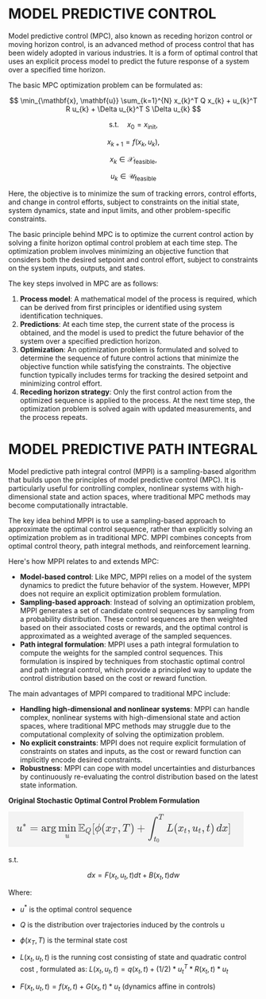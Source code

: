 # MODEL PREDICTIVE CONTROL

Model predictive control (MPC), also known as receding horizon control or moving horizon control, is an advanced method of process control that has been widely adopted in various industries. It is a form of optimal control that uses an explicit process model to predict the future response of a system over a specified time horizon.

The basic MPC optimization problem can be formulated as:

$$
\min_{\mathbf{x}, \mathbf{u}} \sum_{k=1}^{N} x_{k}^T Q x_{k} + u_{k}^T R u_{k} + \Delta u_{k}^T S \Delta u_{k}
$$

$$
\text{s.t.} \quad x_0 = x_\text{init},
$$

$$
x_{k+1} = f(x_k, u_k),
$$

$$
x_k \in \mathcal{X}_\text{feasible},
$$

$$
u_k \in \mathcal{U}_\text{feasible}
$$


Here, the objective is to minimize the sum of tracking errors, control efforts, and change in control efforts, subject to constraints on the initial state, system dynamics, state and input limits, and other problem-specific constraints.


The basic principle behind MPC is to optimize the current control action by solving a finite horizon optimal control problem at each time step. The optimization problem involves minimizing an objective function that considers both the desired setpoint and control effort, subject to constraints on the system inputs, outputs, and states.

The key steps involved in MPC are as follows:

1. **Process model**: A mathematical model of the process is required, which can be derived from first principles or identified using system identification techniques.
2. **Predictions**: At each time step, the current state of the process is obtained, and the model is used to predict the future behavior of the system over a specified prediction horizon.
3. **Optimization**: An optimization problem is formulated and solved to determine the sequence of future control actions that minimize the objective function while satisfying the constraints. The objective function typically includes terms for tracking the desired setpoint and minimizing control effort.
4. **Receding horizon strategy**: Only the first control action from the optimized sequence is applied to the process. At the next time step, the optimization problem is solved again with updated measurements, and the process repeats.

# MODEL PREDICTIVE PATH INTEGRAL

Model predictive path integral control (MPPI) is a sampling-based algorithm that builds upon the principles of model predictive control (MPC). It is particularly useful for controlling complex, nonlinear systems with high-dimensional state and action spaces, where traditional MPC methods may become computationally intractable.

The key idea behind MPPI is to use a sampling-based approach to approximate the optimal control sequence, rather than explicitly solving an optimization problem as in traditional MPC. MPPI combines concepts from optimal control theory, path integral methods, and reinforcement learning.

Here's how MPPI relates to and extends MPC:

- **Model-based control**: Like MPC, MPPI relies on a model of the system dynamics to predict the future behavior of the system. However, MPPI does not require an explicit optimization problem formulation.
- **Sampling-based approach**: Instead of solving an optimization problem, MPPI generates a set of candidate control sequences by sampling from a probability distribution. These control sequences are then weighted based on their associated costs or rewards, and the optimal control is approximated as a weighted average of the sampled sequences.
- **Path integral formulation**: MPPI uses a path integral formulation to compute the weights for the sampled control sequences. This formulation is inspired by techniques from stochastic optimal control and path integral control, which provide a principled way to update the control distribution based on the cost or reward function.

The main advantages of MPPI compared to traditional MPC include:

- **Handling high-dimensional and nonlinear systems**: MPPI can handle complex, nonlinear systems with high-dimensional state and action spaces, where traditional MPC methods may struggle due to the computational complexity of solving the optimization problem.
- **No explicit constraints**: MPPI does not require explicit formulation of constraints on states and inputs, as the cost or reward function can implicitly encode desired constraints.
- **Robustness**: MPPI can cope with model uncertainties and disturbances by continuously re-evaluating the control distribution based on the latest state information.


 **Original Stochastic Optimal Control Problem Formulation**
 
<!-- $$
u^* = \arg\min_{u} \mathbb{E}_Q [\phi(x_T, T) + \int_{t_0}^{T} L(x_t,u_t, t) \,dx ]
$$ -->
![image info](data/mppi_eq.png)

s.t.

$$
dx = F(x_t, u_t, t) dt + B(x_t, t) dw
$$


Where:
- $u^*$ is the optimal control sequence 
- $Q$ is the distribution over trajectories induced by the controls u
- $\phi(x_T, T)$ is the terminal state cost
- $L(x_t, u_t, t)$ is the running cost consisting of state and quadratic control cost , formulated as:
	$L(x_t, u_t, t) = q(x_t, t) + (1/2) * u_t^T * R(x_t, t) * u_t$
	
- $F(x_t, u_t, t) = f(x_t, t) + G(x_t, t) * u_t$  (dynamics affine in controls)
